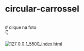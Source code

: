
# circular-carrossel
<br>
# clique na foto
<br>
👇

 <a  href="https://codepen.io/junioroliveiraj/full/eYeMVqW"  target="_blank">![127 0 0 1_5500_index html](https://user-images.githubusercontent.com/85002295/184269665-fe086a75-376f-4290-9589-95bdb72050ce.png)</a>

 
